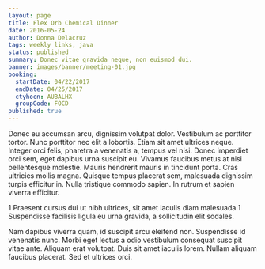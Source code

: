 ```yaml
---
layout: page
title: Flex Orb Chemical Dinner
date: 2016-05-24
author: Donna Delacruz
tags: weekly links, java
status: published
summary: Donec vitae gravida neque, non euismod dui.
banner: images/banner/meeting-01.jpg
booking:
  startDate: 04/22/2017
  endDate: 04/25/2017
  ctyhocn: AUBALHX
  groupCode: FOCD
published: true
---
```

Donec eu accumsan arcu, dignissim volutpat dolor. Vestibulum ac porttitor tortor. Nunc porttitor nec elit a lobortis. Etiam sit amet ultrices neque. Integer orci felis, pharetra a venenatis a, tempus vel nisi. Donec imperdiet orci sem, eget dapibus urna suscipit eu. Vivamus faucibus metus at nisi pellentesque molestie. Mauris hendrerit mauris in tincidunt porta. Cras ultricies mollis magna. Quisque tempus placerat sem, malesuada dignissim turpis efficitur in. Nulla tristique commodo sapien. In rutrum et sapien viverra efficitur.

1 Praesent cursus dui ut nibh ultrices, sit amet iaculis diam malesuada
1 Suspendisse facilisis ligula eu urna gravida, a sollicitudin elit sodales.

Nam dapibus viverra quam, id suscipit arcu eleifend non. Suspendisse id venenatis nunc. Morbi eget lectus a odio vestibulum consequat suscipit vitae ante. Aliquam erat volutpat. Duis sit amet iaculis lorem. Nullam aliquam faucibus placerat. Sed et ultrices orci.
